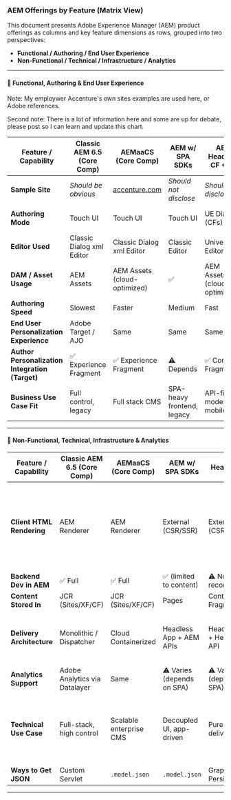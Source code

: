 ### AEM Offerings by Feature (Matrix View)

This document presents Adobe Experience Manager (AEM) product offerings as columns and key feature dimensions as rows, grouped into two perspectives:

- **Functional / Authoring / End User Experience**
- **Non-Functional / Technical / Infrastructure / Analytics**

---

#### 🧩 Functional, Authoring & End User Experience

Note: My employwer Accenture's own sites examples are used here, or Adobe references.

Second note: There is a lot of information here and some are up for debate, please post so I can learn and update this chart.

| Feature / Capability                            | Classic AEM 6.5 (Core Comp)       | AEMaaCS (Core Comp)                          | AEM w/ SPA SDKs         | AEM Headless CF + UE  | UE with AEM Sites                                          | AEM UE + EDS                                                     | Docs with EDS                                            |
| ----------------------------------------------- | --------------------- | ------------------------------------------ | ----------------------- | --------------------- | ---------------------------------------------------------- | ---------------------------------------------------------------- | -------------------------------------------------------- |
| **Sample Site**                                 | *Should be obvious* | [accenture.com](https://www.accenture.com) | *Should not disclose*   | *Should not disclose* | [ue-remote-app.adobe.net](https://ue-remote-app.adobe.net) | [experienceleague.adobe.com](https://experienceleague.adobe.com) | [newsroom.accenture.com](https://newsroom.accenture.com) |
| **Authoring Mode**                              | Touch UI              | Touch UI                                   | Touch UI                | UE Dialogs (CFs)      | UE Dialogs (page + model def)                                               | UE Dialogs  (page + model def)                                                          | Word/Google Docs                                         |
| **Editor Used**                                 | Classic Dialog xml Editor        | Classic Dialog xml Editor                             | Classic Editor          | Universal Editor      | Universal Editor                                           | Universal Editor                                                 | Docs Editor + Sidekick                                   |
| **DAM / Asset Usage**                           | AEM Assets            | AEM Assets (cloud-optimized)               | ✅                       | AEM Assets (cloud-optimized)           | ✅                                                          | ✅                                                                | Optimized via EDS                                                        |
| **Authoring Speed**                             | Slowest               | Faster                                     | Medium                  | Fast                  | Medium                                                       | Medium                                                          | Fastest                                                  |
| **End User Personalization Experience**         | Adobe Target / AJO    | Same                         | Same                    | Same                  | Same                                                       | Same                                         | Same                                                        |
| **Author Personalization Integration (Target)** | ✅ Experience Fragment                | ✅ Experience Fragment                                     | ⚠️ Depends | ✅ Content Fragment         | ✅ Exfrag                                                    | ⚠️ Actually not sure what OOTB support is here                                                | ❌      No productized content to Target offer export                                                   |
| **Business Use Case Fit**                       | Full control, legacy  | Full stack CMS                             | SPA-heavy frontend, legacy      | API-first, modern, mobile/web | Modern Sites Authoring?                                     | High-performance Sites with AEM features (workflows, permissions, etc)                                          | Editorial /Newsrooms / Speed / Ease of Use                                      |


---

#### 🔧 Non-Functional, Technical, Infrastructure & Analytics


| Feature / Capability         | Classic AEM 6.5 (Core Comp)              | AEMaaCS (Core Comp)            | AEM w/ SPA SDKs               | AEM Headless CF + UE          | UE with AEM Sites                 | AEM UE + EDS                   | Docs with EDS                        |
|-----------------------------|-------------------------------|------------------------------|-------------------------------|-------------------------------|----------------------------------|-------------------------------|------------------------------------|
| **Client HTML Rendering**   | AEM Renderer                  | AEM Renderer                 | External (CSR/SSR)            | External (CSR/SSR)            | AEM-rendered HTML enhanced via .model.json endpoints (i could make this blog 8 capabilities)                     | EDS Runtime                   | EDS Runtime                        |
| **Backend Dev in AEM**      | ✅ Full                        | ✅ Full                      | ✅ (limited to content)        | ⚠️ Not recommended             | ✅ Full                    | ❌                             | ❌                                  |
| **Content Stored In**       | JCR (Sites/XF/CF)             | JCR (Sites/XF/CF)            | Pages                         | Content Fragments                     | Pages                            | Pages                         | Docs (GDocs/SharePoint)            |
| **Delivery Architecture**   | Monolithic / Dispatcher       | Cloud Containerized          | Headless App + AEM APIs                | Headless App + Headless API          | Headless App + AEM Sites Headless API. Or just AEM Sites            | AEM Sites + decorate.js      | Markdown → HTML + decorate.js      |
| **Analytics Support**       | Adobe Analytics via Datalayer | Same                         | ⚠️ Varies (depends on SPA)       |⚠️ Varies (depends on SPA)          | Depends on HTML or JSON             | ⚠️ Varies (depends on impl)      | ⚠️ Varies (depends on impl) |
| **Technical Use Case**      | Full-stack, high control      | Scalable enterprise CMS      | Decoupled UI, app-driven      | Pure headless delivery        | Editable sites with .model.json. Or extend on typcial sites but not use dialogs. | Edge-performant hybrid       | Doc-driven publishing with no CMS  |
| **Ways to Get JSON**        | Custom Servlet                | `.model.json`                | `.model.json`                 | GraphQL + Persisted           | `.model.json`    .infinity.json                 | ❌                             | ❌                                  |

---
